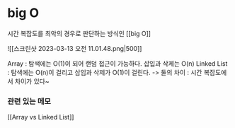 # big O 
시간 복잡도를 최악의 경우로 판단하는 방식인  [[big O]]

![[스크린샷 2023-03-13 오전 11.01.48.png|500]]

Array : 탐색에는 O(1)이 되어 랜덤 접근이 가능하다. 삽입과 삭제는 O(n)
Linked List : 탐색에는 O(n)이 걸리고 삽입과 삭제가 O(1)이 걸린다.
-> 둘의 차이 : 시간 복잡도에서 차이가 있다~ 





### 관련 있는 메모
[[Array vs Linked List]]
